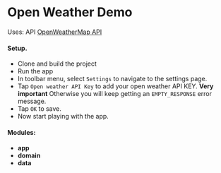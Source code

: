 # <b>Open Weather Demo</b>
Uses: API [OpenWeatherMap API](https://openweathermap.org/api)

#### Setup.
* Clone and build the project
* Run the app
* In toolbar menu, select `Settings` to navigate to the settings page.
* Tap `Open weather API Key` to add your open weather API KEY. **Very important** Otherwise you will keep getting an `EMPTY_RESPONSE` error message.
* Tap `OK` to save.
* Now start playing with the app.

#### Modules:
* <b>app</b>
* <b>domain</b>
* <b>data</b>
  
